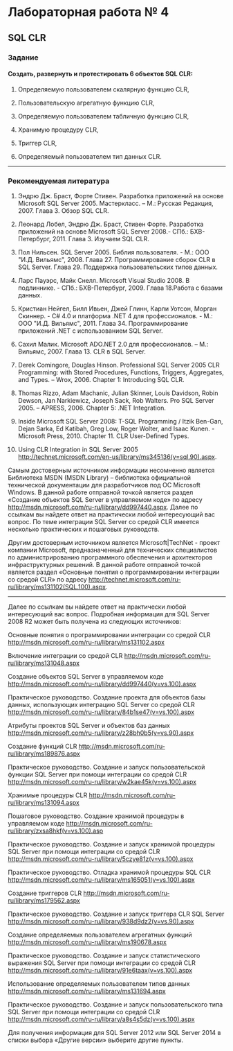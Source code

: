 # Лабораторная работа № 4

## SQL CLR

### Задание

#### Создать, развернуть и протестировать 6 объектов SQL CLR:

1. Определяемую пользователем скалярную функцию CLR,

2. Пользовательскую агрегатную функцию CLR,

3. Определяемую пользователем табличную функцию CLR,

4. Хранимую процедуру CLR,

5. Триггер CLR,

6. Определяемый пользователем тип данных CLR.

---

### Рекомендуемая литература

1. Эндрю Дж. Браст, Форте Стивен. Разработка приложений на основе Microsoft SQL Server 2005. Мастеркласс.
– М.: Русская Редакция, 2007. Глава 3. Обзор SQL CLR.

2. Леонард Лобел, Эндрю Дж. Браст, Стивен Форте. Разработка приложений на основе Microsoft SQL Server
2008.- СПб.: БХВ-Петербург, 2011. Глава 3. Изучаем SQL CLR.

3. Пол Нильсен. SQL Server 2005. Библия пользователя. - М.: ООО "И.Д. Вильямс", 2008. Глава 27.
Программирование сборок CLR в SQL Server. Глава 29. Поддержка пользовательских типов данных.

4. Ларс Пауэрс, Майк Снелл. Microsoft Visual Studio 2008. В подлиннике. - СПб.: БХВ-Петербург, 2009. Глава
18.Работа с базами данных.

5. Кристиан Нейгел, Билл Ивьен, Джей Глинн, Карли Уотсон, Морган Скиннер. - C# 4.0 и платформа .NET 4
для профессионалов. - М.: ООО "И.Д. Вильямс", 2011. Глава 34. Программирование приложений .NET с
использованием SQL Server.

6. Сахил Малик. Microsoft ADO.NET 2.0 для профессионалов. – М.: Вильямс, 2007. Глава 13. CLR в SQL
Server.

7. Derek Comingore, Douglas Hinson. Professional SQL Server 2005 CLR Programming: with Stored Procedures,
Functions, Triggers, Aggregates, and Types. – Wrox, 2006. Chapter 1: Introducing SQL CLR.

8. Thomas Rizzo, Adam Machanic, Julian Skinner, Louis Davidson, Robin Dewson, Jan Narkiewicz, Joseph Sack,
Rob Walters. Pro SQL Server 2005. – APRESS, 2006. Chapter 5: .NET Integration.

9. Inside Microsoft SQL Server 2008: T-SQL Programming / Itzik Ben-Gan, Dejan Sarka, Ed Katibah, Greg Low,
Roger Wolter, and Isaac Kunen. - Microsoft Press, 2010. Chapter 11. CLR User-Defined Types.

10. Using CLR Integration in SQL Server 2005
http://technet.microsoft.com/en-us/library/ms345136(v=sql.90).aspx.


Самым достоверным источником информации несомненно является Библиотека MSDN (MSDN Library) –
библиотека официальной технической документации для разработчиков под ОС Microsoft Windows. В данной
работе отправной точкой является раздел «Создание объектов SQL Server в управляемом коде» по адресу
http://msdn.microsoft.com/ru-ru/library/dd997440.aspx.
Далее по ссылкам вы найдете ответ на практически любой интересующий вас вопрос. По теме интеграции
SQL Server со средой CLR имеется несколько практических и пошаговых руководств.


Другим достоверным источником является Microsoft|TechNet - проект компании Microsoft, предназначенный
для технических специалистов по администрированию программного обеспечения и архитекторов
инфраструктурных решений. В данной работе отправной точкой является раздел «Основные понятия о
программировании интеграции со средой CLR» по адресу
http://technet.microsoft.com/ru-ru/library/ms131102(SQL.100).aspx.

---

Далее по ссылкам вы найдете ответ на практически любой интересующий вас вопрос.
Подробная информация для SQL Server 2008 R2 может быть получена из следующих источников:


Основные понятия о программировании интеграции со средой CLR
http://msdn.microsoft.com/ru-ru/library/ms131102.aspx


Включение интеграции со средой CLR
http://msdn.microsoft.com/ru-ru/library/ms131048.aspx


Создание объектов SQL Server в управляемом коде
http://msdn.microsoft.com/ru-ru/library/dd997440(v=vs.100).aspx


Практическое руководство. Создание проекта для объектов базы данных, использующих интеграцию SQL
Server со средой CLR
http://msdn.microsoft.com/ru-ru/library/84b1se47(v=vs.100).aspx


Атрибуты проектов SQL Server и объектов баз данных
http://msdn.microsoft.com/ru-ru/library/z28bh0b5(v=vs.90).aspx


Создание функций CLR
http://msdn.microsoft.com/ru-ru/library/ms189876.aspx


Практическое руководство. Создание и запуск пользовательской функции SQL Server при помощи интеграции
со средой CLR
http://msdn.microsoft.com/ru-ru/library/w2kae45k(v=vs.100).aspx


Хранимые процедуры CLR
http://msdn.microsoft.com/ru-ru/library/ms131094.aspx


Пошаговое руководство. Создание хранимой процедуры в управляемом коде
http://msdn.microsoft.com/ru-ru/library/zxsa8hkf(v=vs.100).asp


Практическое руководство. Создание и запуск хранимой процедуры SQL Server при помощи интеграции со
средой CLR
http://msdn.microsoft.com/ru-ru/library/5czye81z(v=vs.100).aspx


Практическое руководство. Отладка хранимой процедуры SQL CLR
http://msdn.microsoft.com/ru-ru/library/ms165051(v=vs.100).aspx


Создание триггеров CLR
http://msdn.microsoft.com/ru-ru/library/ms179562.aspx


Практическое руководство. Создание и запуск триггера CLR SQL Server
http://msdn.microsoft.com/ru-ru/library/938d9dz2(v=vs.90).aspx


Создание определяемых пользователем агрегатных функций
http://msdn.microsoft.com/ru-ru/library/ms190678.aspx


Практическое руководство. Создание и запуск статистического выражения SQL Server при помощи интеграции
со средой CLR
http://msdn.microsoft.com/ru-ru/library/91e6taax(v=vs.100).aspx


Использование определяемых пользователем типов данных
http://msdn.microsoft.com/ru-ru/library/ms131694.aspx


Практическое руководство. Создание и запуск пользовательского типа SQL Server при помощи интеграции со
средой CLR
http://msdn.microsoft.com/ru-ru/library/a8s4s5dz(v=vs.100).aspx


Для получения информация для SQL Server 2012 или SQL Server 2014 в списки выбора «Другие версии»
выберите другие пункты.
